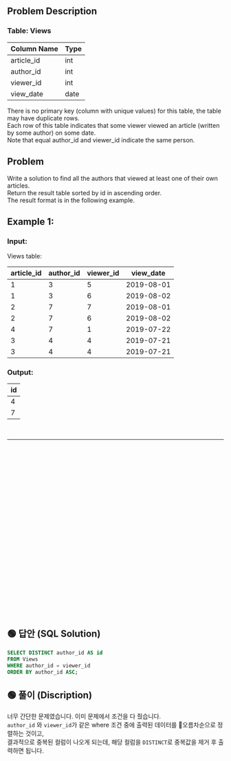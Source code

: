 ## Problem Description

###  Table: Views

| Column Name   | Type    |
|----|----|
| article_id    | int     |
| author_id     | int     |
| viewer_id     | int     |
| view_date     | date    |

There is no primary key (column with unique values) for this table, the table may have duplicate rows.  
Each row of this table indicates that some viewer viewed an article (written by some author) on some date.   
Note that equal author_id and viewer_id indicate the same person.  
 
## Problem

Write a solution to find all the authors that viewed at least one of their own articles.  
Return the result table sorted by id in ascending order.  
The result format is in the following example.  

 

## Example 1:

### Input: 
Views table:

| article_id | author_id | viewer_id | view_date  |
|-|-----|-----|-----|
| 1          | 3         | 5         | 2019-08-01 |
| 1          | 3         | 6         | 2019-08-02 |
| 2          | 7         | 7         | 2019-08-01 |
| 2          | 7         | 6         | 2019-08-02 |
| 4          | 7         | 1         | 2019-07-22 |
| 3          | 4         | 4         | 2019-07-21 |
| 3          | 4         | 4         | 2019-07-21 |


### Output: 

| id   |
|--|
| 4    |
| 7    |

<br/>

---

<br/>
<br/>
<br/>
<br/>
<br/>
<br/>
<br/>
<br/>
<br/>
<br/>
<br/>
<br/>
<br/>
<br/>
<br/>
<br/>
<br/>
<br/>
<br/>
<br/>
<br/>
<br/>
<br/>


## 🟢 답안 (SQL Solution)

```sql
SELECT DISTINCT author_id AS id
FROM Views
WHERE author_id = viewer_id
ORDER BY author_id ASC;
```

## 🟢 풀이 (Discription)
너무 간단한 문제였습니다. 이미 문제에서 조건을 다 줬습니다.  
`author_id` 와 `viewer_id`가 같은 where 조건 중에 출력된 데이터를 오름차순으로 정렬하는 것이고,  
결과적으로 중복된 컬럼이 나오게 되는데, 해당 컬럼을 `DISTINCT`로 중복값을 제거 후 출력하면 됩니다.